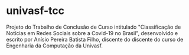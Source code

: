 # univasf-tcc
 Projeto do Trabalho de Conclusão de Curso intitulado "Classificação de Notícias em Redes Sociais sobre a Covid-19 no Brasil", desenvolvido e escrito por Anísio Pereira Batista Filho, discente do discente do curso de Engenharia da Computação da Univasf.